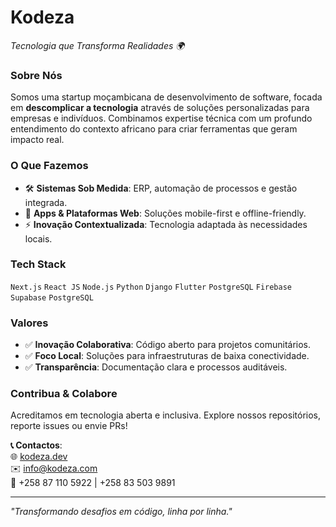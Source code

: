 # **Kodeza**  
*Tecnologia que Transforma Realidades 🌍*  

### **Sobre Nós**  
Somos uma startup moçambicana de desenvolvimento de software, focada em **descomplicar a tecnologia** através de soluções personalizadas para empresas e indivíduos. Combinamos expertise técnica com um profundo entendimento do contexto africano para criar ferramentas que geram impacto real.  

### **O Que Fazemos**  
- 🛠️ **Sistemas Sob Medida**: ERP, automação de processos e gestão integrada.  
- 📱 **Apps & Plataformas Web**: Soluções mobile-first e offline-friendly.  
- ⚡ **Inovação Contextualizada**: Tecnologia adaptada às necessidades locais.  

### **Tech Stack**  
`Next.js` `React JS` `Node.js` `Python` `Django` `Flutter` `PostgreSQL` `Firebase` `Supabase` `PostgreSQL` 

### **Valores**  
- ✅ **Inovação Colaborativa**: Código aberto para projetos comunitários.  
- ✅ **Foco Local**: Soluções para infraestruturas de baixa conectividade.  
- ✅ **Transparência**: Documentação clara e processos auditáveis.  

### **Contribua & Colabore**  
Acreditamos em tecnologia aberta e inclusiva. Explore nossos repositórios, reporte issues ou envie PRs!  

**📞 Contactos**:  
🌐 [kodeza.dev](https://kodeza.dev)  
✉️ info@kodeza.com  
📱 +258 87 110 5922 | +258 83 503 9891  

---  
*"Transformando desafios em código, linha por linha."*  

